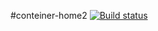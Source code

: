 #conteiner-home2
[![Build status](https://ci.appveyor.com/api/projects/status/rngi6ifj903jerus?svg=true)](https://ci.appveyor.com/project/SilverKir/containers-home2)
